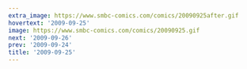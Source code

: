 ```yaml
---
extra_image: https://www.smbc-comics.com/comics/20090925after.gif
hovertext: '2009-09-25'
image: https://www.smbc-comics.com/comics/20090925.gif
next: '2009-09-26'
prev: '2009-09-24'
title: '2009-09-25'
---
```

